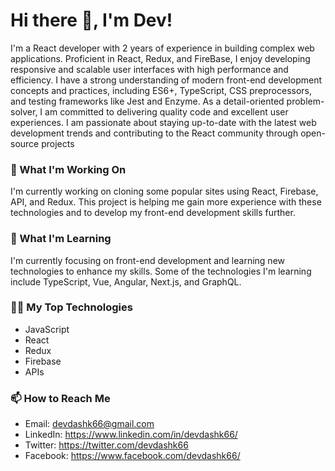 # Hi there 👋, I'm Dev!

I'm a React developer with 2 years of experience in building complex web applications. Proficient in React, Redux, and FireBase, I enjoy developing responsive and scalable user interfaces with high performance and efficiency. I have a strong understanding of modern front-end development concepts and practices, including ES6+, TypeScript, CSS preprocessors, and testing frameworks like Jest and Enzyme. As a detail-oriented problem-solver, I am committed to delivering quality code and excellent user experiences. I am passionate about staying up-to-date with the latest web development trends and contributing to the React community through open-source projects

### 🔭 What I'm Working On

I'm currently working on cloning some popular sites using React, Firebase, API, and Redux. This project is helping me gain more experience with these technologies and to develop my front-end development skills further.

### 🌱 What I'm Learning

I'm currently focusing on front-end development and learning new technologies to enhance my skills. Some of the technologies I'm learning include TypeScript, Vue, Angular, Next.js, and GraphQL.

### 👨‍💻 My Top Technologies

- JavaScript
- React
- Redux
- Firebase
- APIs

### 📫 How to Reach Me

- Email: devdashk66@gmail.com
- LinkedIn: https://www.linkedin.com/in/devdashk66/
- Twitter: https://twitter.com/devdashk66
- Facebook: https://www.facebook.com/devdashk66/
